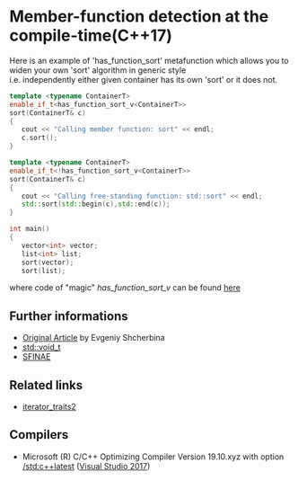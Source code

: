 # Member-function detection at the compile-time(C++17)
Here is an example of 'has_function_sort' metafunction which allows you to widen your own 'sort' algorithm in generic style  
i.e. independently either given container has its own 'sort' or it does not.  

```cpp
template <typename ContainerT>
enable_if_t<has_function_sort_v<ContainerT>>
sort(ContainerT& c)
{
   cout << "Calling member function: sort" << endl;
   c.sort();
}

template <typename ContainerT>
enable_if_t<!has_function_sort_v<ContainerT>>
sort(ContainerT& c)
{
   cout << "Calling free-standing function: std::sort" << endl;
   std::sort(std::begin(c),std::end(c));
}

int main()
{
   vector<int> vector;
   list<int> list;
   sort(vector);
   sort(list);
```
where code of "magic" _has_function_sort_v_ can be found [here](./main.cpp)

## Further informations
* [Original Article](http://scrutator.me/post/2017/04/10/has_function_metaprogramming.aspx) by Evgeniy Shcherbina
* [std::void_t](http://en.cppreference.com/w/cpp/types/void_t) 
* [SFINAE](http://scrutator.me/post/2016/12/12/sfinae.aspx) 

## Related links
* [iterator_traits2](https://github.com/nikolaAV/skeleton/tree/master/iterator_traits2)

## Compilers
* Microsoft (R) C/C++ Optimizing Compiler Version 19.10.xyz with option [/std:c++latest](https://docs.microsoft.com/en-us/cpp/build/reference/std-specify-language-standard-version) ([Visual Studio 2017](https://www.visualstudio.com/vs/visual-studio-express/))
